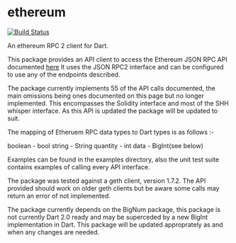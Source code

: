 # ethereum
[![Build Status](https://travis-ci.org/shamblett/ethereum.svg?branch=master)](https://travis-ci.org/shamblett/ethereum)

An ethereum RPC 2 client for Dart.

This package provides an API client to access the Ethereum JSON RPC API documented [here](https://github.com/ethereum/wiki/wiki/JSON-RPC)
It uses the JSON RPC2 interface and can be configured to use any of the endpoints described.

The package currently implements 55 of the API calls documented, the main omissions being ones documented on this page but no longer implemented.
This encompasses the Solidity interface and most of the SHH whisper interface. As this API is updated the package will
be updated to suit.

The mapping of Etheruem RPC data types to Dart types is as follows :-

boolean   - bool 
string    - String
quantity  - int
data      - BigInt(see below)

Examples can be found in the examples directory, also the unit test suite contains examples of calling every API interface.

The package was tested against a geth client, version 1.7.2. The API provided should work on older geth clients
but be aware some calls may return an error of not implemented.
 
The package currently depends on the BigNum package, this package is not currently Dart 2.0 ready and may be 
superceded by a new BigInt implementation in Dart. This package will be updated approprately as and when any changes are 
needed.
